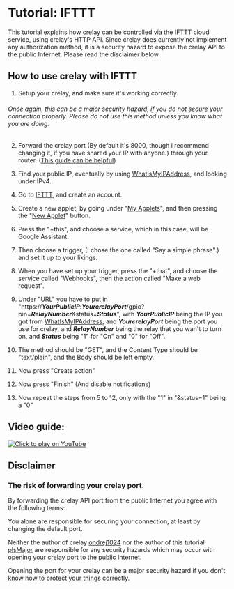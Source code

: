 # Tutorial: IFTTT

This tutorial explains how crelay can be controlled via the IFTTT cloud service, using crelay's HTTP API. Since crelay does currently not implement any authorization method, it is a security hazard to expose the crelay API to the public Internet. Please read the disclaimer below.

## How to use crelay with IFTTT

1. Setup your crelay, and make sure it's working correctly.

###### Once again, this can be a major security hazard, if you do not secure your connection properly. Please do *not* use this method unless you know what you are doing.

2. Forward the crelay port (By default it's 8000, though i recommend changing it, if you have shared your IP with anyone.) through your router. ([This guide can be helpful](https://www.noip.com/support/knowledgebase/general-port-forwarding-guide/))

3. Find your public IP, eventually by using [WhatIsMyIPAddress](https://whatismyipaddress.com/), and looking under IPv4. 

4. Go to [IFTTT](https://ifttt.com/), and create an account.

5. Create a new applet, by going under "[My Applets](https://ifttt.com/my_applets)", and then pressing the "[New Applet](https://ifttt.com/create)" button.

6. Press the "+this", and choose a service, which in this case, will be Google Assistant.

7. Then choose a trigger, (I chose the one called "Say a simple phrase".) and set it up to your likings.

8. When you have set up your trigger, press the "+that", and choose the service called "Webhooks", then the action called "Make a web request".

9. Under "URL" you have to put in "https://**_YourPublicIP_**:**_YourcrelayPort_**/gpio?pin=**_RelayNumber_**&status=**_Status_**", with **_YourPublicIP_** being the IP you got from [WhatIsMyIPAddress](https://whatismyipaddress.com/), and **_YourcrelayPort_** being the port you use for crelay, and **_RelayNumber_** being the relay that you wan't to turn on, and **_Status_** being "1" for "On" and "0" for "Off".

10. The method should be "GET", and the Content Type should be "text/plain", and the Body should be left empty.

11. Now press "Create action"

12. Now press "Finish" (And disable notifications)

13. Now repeat the steps from 5 to 12, only with the "1" in "&status=1" being a "0"


## Video guide:
[![Click to play on YouTube](https://img.youtube.com/vi/XGrBK9Yh1T4/0.jpg)](https://www.youtube.com/watch?v=XGrBK9Yh1T4)  

## Disclaimer
### The risk of forwarding your crelay port.

By forwarding the crelay API port from the public Internet you agree with the following terms:

You alone are responsible for securing your connection, at least by changing the default port.

Neither the author of crelay [ondrej1024](https://github.com/ondrej1024/) nor the author of this tutorial [plsMajor](https://github.com/plsMajor) are responsible for any security hazards which may occur with opening your crelay port to the public Internet.

Opening the port for your crelay can be a major security hazard if you don't know how to protect your things correctly.
